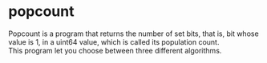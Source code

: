 # popcount

Popcount is a program that returns the number of set bits, that
is, bit whose value is 1, in a uint64 value, which is called its population
count.  
This program let you choose between three different algorithms.
